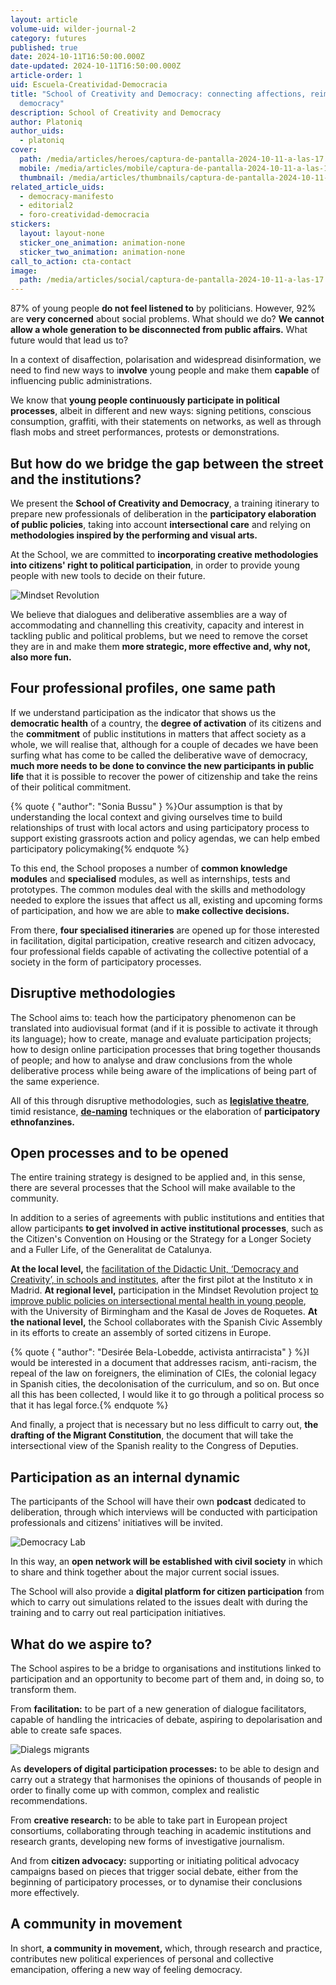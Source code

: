 ```yaml
---
layout: article
volume-uid: wilder-journal-2
category: futures
published: true
date: 2024-10-11T16:50:00.000Z
date-updated: 2024-10-11T16:50:00.000Z
article-order: 1
uid: Escuela-Creatividad-Democracia
title: "School of Creativity and Democracy: connecting affections, reimagining
  democracy"
description: School of Creativity and Democracy
author: Platoniq
author_uids:
  - platoniq
cover:
  path: /media/articles/heroes/captura-de-pantalla-2024-10-11-a-las-17.03.21.png
  mobile: /media/articles/mobile/captura-de-pantalla-2024-10-11-a-las-17.03.21.png
  thumbnail: /media/articles/thumbnails/captura-de-pantalla-2024-10-11-a-las-17.03.21.png
related_article_uids:
  - democracy-manifesto
  - editorial2
  - foro-creatividad-democracia
stickers:
  layout: layout-none
  sticker_one_animation: animation-none
  sticker_two_animation: animation-none
call_to_action: cta-contact
image:
  path: /media/articles/social/captura-de-pantalla-2024-10-11-a-las-17.03.21.png
---
```

87% of young people **do not feel listened to** by politicians. However, 92% are **very concerned** about social problems. What should we do? **We cannot allow a whole generation to be disconnected from public affairs.** What future would that lead us to?

In a context of disaffection, polarisation and widespread disinformation, we need to find new ways to i**nvolve** young people and make them **capable** of influencing public administrations.

We know that **young people continuously participate in political processes**, albeit in different and new ways: signing petitions, conscious consumption, graffiti, with their statements on networks, as well as through flash mobs and street performances, protests or demonstrations.

## But how do we bridge the gap between the street and the institutions?

We present the **School of Creativity and Democracy**, a training itinerary to prepare new professionals of deliberation in the **participatory elaboration of public policies**, taking into account **intersectional care** and relying on **methodologies inspired by the performing and visual arts.** 

At the School, we are committed to **incorporating creative methodologies into citizens' right to political participation**, in order to provide young people with new tools to decide on their future.

![Mindset Revolution](/media/idea_camp_2017_iv_0002.jpg "MR")

We believe that dialogues and deliberative assemblies are a way of accommodating and channelling this creativity, capacity and interest in tackling public and political problems, but we need to remove the corset they are in and make them **more strategic, more effective and, why not, also more fun.**

## Four professional profiles, one same path

If we understand participation as the indicator that shows us the **democratic health** of a country, the **degree of activation** of its citizens and the **commitment** of public institutions in matters that affect society as a whole, we will realise that, although for a couple of decades we have been surfing what has come to be called the deliberative wave of democracy, **much more needs to be done to convince the new participants in public life** that it is possible to recover the power of citizenship and take the reins of their political commitment.

{% quote { "author": "Sonia Bussu" } %}Our assumption is that by understanding the local context and giving ourselves time to build relationships of trust with local actors and using participatory process to support existing grassroots action and policy agendas, we can help embed participatory policymaking{% endquote %}

To this end, the School proposes a number of **common knowledge modules** and **specialised** modules, as well as internships, tests and prototypes. The common modules deal with the skills and methodology needed to explore the issues that affect us all, existing and upcoming forms of participation, and how we are able to **make collective decisions.** 

From there, **four specialised itineraries** are opened up for those interested in facilitation, digital participation, creative research and citizen advocacy, four professional fields capable of activating the collective potential of a society in the form of participatory processes.

## Disruptive methodologies

The School aims to: teach how the participatory phenomenon can be translated into audiovisual format (and if it is possible to activate it through its language); how to create, manage and evaluate participation projects; how to design online participation processes that bring together thousands of people; and how to analyse and draw conclusions from the whole deliberative process while being aware of the implications of being part of the same experience.

All of this through disruptive methodologies, such as **[legislative theatre](https://journal.platoniq.net/en/wilder-journal-1/interviews/katy-rubin/)**, timid resistance, **[de-naming](https://journal.platoniq.net/en/wilder-journal-2/stories/decisionmaking-unnaming-deliberative/)** techniques or the elaboration of **participatory ethnofanzines.**

## Open processes and to be opened

The entire training strategy is designed to be applied and, in this sense, there are several processes that the School will make available to the community. 

In addition to a series of agreements with public institutions and entities that allow participants **to get involved in active institutional processes**, such as the Citizen's Convention on Housing or the Strategy for a Longer Society and a Fuller Life, of the Generalitat de Catalunya.

**At the local level,** the [facilitation of the Didactic Unit, ‘Democracy and Creativity’, in schools and institutes](https://journal.platoniq.net/en/wilder-journal-2/learnings/deliberative-assemblies/), after the first pilot at the Instituto x in Madrid. **At regional level,** participation in the Mindset Revolution project [to improve public policies on intersectional mental health in young people](https://journal.platoniq.net/en/wilder-journal-2/deep-dives/intersectional-mental-health-support/), with the University of Birmingham and the Kasal de Joves de Roquetes. **At the national level,** the School collaborates with the Spanish Civic Assembly in its efforts to create an assembly of sorted citizens in Europe. 

{% quote { "author": "Desirée Bela-Lobedde, activista antirracista" } %}I would be interested in a document that addresses racism, anti-racism, the repeal of the law on foreigners, the elimination of CIEs, the colonial legacy in Spanish cities, the decolonisation of the curriculum, and so on. But once all this has been collected, I would like it to go through a political process so that it has legal force.{% endquote %}

And finally, a project that is necessary but no less difficult to carry out, **the drafting of the Migrant Constitution**, the document that will take the intersectional view of the Spanish reality to the Congress of Deputies.

## Participation as an internal dynamic

The participants of the School will have their own **podcast** dedicated to deliberation, through which interviews will be conducted with participation professionals and citizens' initiatives will be invited.

![Democracy Lab](/media/p1075087.jpg "DM")

In this way, an **open network will be established with civil society** in which to share and think together about the major current social issues.

The School will also provide a **digital platform for citizen participation** from which to carry out simulations related to the issues dealt with during the training and to carry out real participation initiatives.

## What do we aspire to?

The School aspires to be a bridge to organisations and institutions linked to participation and an opportunity to become part of them and, in doing so, to transform them. 

From **facilitation:** to be part of a new generation of dialogue facilitators, capable of handling the intricacies of debate, aspiring to depolarisation and able to create safe spaces.

![Dialegs migrants](/media/p1076729.jpg "DM")

As **developers of digital participation processes:** to be able to design and carry out a strategy that harmonises the opinions of thousands of people in order to finally come up with common, complex and realistic recommendations.

From **creative research:** to be able to take part in European project consortiums, collaborating through teaching in academic institutions and research grants, developing new forms of investigative journalism.

And from **citizen advocacy:** supporting or initiating political advocacy campaigns based on pieces that trigger social debate, either from the beginning of participatory processes, or to dynamise their conclusions more effectively.

## A community in movement

In short, **a community in movement,** which, through research and practice, contributes new political experiences of personal and collective emancipation, offering a new way of feeling democracy.
